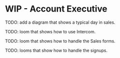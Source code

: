 # WIP - Account Executive

TODO: add a diagram that shows a typical day in sales.

TODO: loom that shows how to use Intercom.

TODO: loom that shows how to handle the Sales forms.

TODO: looms that show how to handle the signups.
